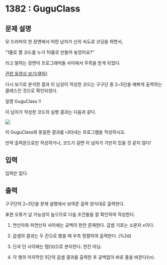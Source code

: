 # 1382 : GuguClass
  
## 문제 설명    
모 드라마의 한 장면에서 어떤 남자가 신의 속도로 코딩을 하면서,

"1줄로 짤 코드를 누가 10줄로 만들어 놓았어요?"

라고 말하는 장면이 프로그래머들 사이에서 주목을 받게 되었다.

[관련 동영상 보기(클릭)](https://www.facebook.com/photo.php?v=550660535052460&set=o.174499879257223&type=2&theater)

다시 보기로 분석한 결과 이 남성이 작성한 코드는 구구단 중 2~5단을 예쁘게 출력하는 클래스인 것으로 확인되었다.

일명 GuguClass !!

이 남자가 작성한 코드의 실행 결과는 다음과 같다.

![](http://codeup.kr/upload/201412/gugu.png)


이 GuguClass와 동일한 결과를 나타내는 프로그램을 작성하시오.

만약 출력문으로만 작성하거나, 코드가 길면 이 남자가 가만히 있을 것 같지 않다!

## 입력
입력은 없다.

## 출력
구구단의 2~5단을 문제 설명에서 보여준 출력 양식대로 출력한다.

표현 오류가 날 가능성이 높으므로 다음 조건들을 잘 확인하여 작성한다.

1. 연산자와 피연산자 사이에는 공백이 한칸 존재한다. 곱셈 기호는 소문자 x이다.

2. 곱셈의 결과는 두 칸으로 봤을 때 우측 정렬하여 출력한다. (%2d)

3. 단과 단 사이에는 탭(\t)으로 분리한다. 한칸 아님.

4. 각 행의 마지막인 5단의 곱셈 결과를 출력한 후 공백없이 바로 줄을 바꾼다(\n).